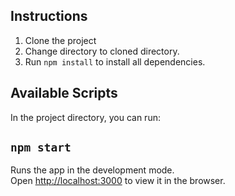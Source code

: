 ## Instructions

1. Clone the project
2. Change directory to cloned directory.
3. Run `npm install` to install all dependencies.

## Available Scripts

In the project directory, you can run:

## `npm start`

Runs the app in the development mode.<br />
Open [http://localhost:3000](http://localhost:3000) to view it in the browser.